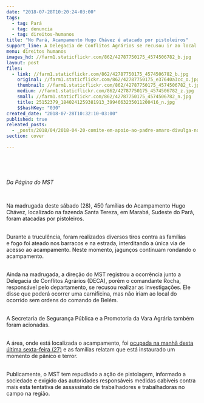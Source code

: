 ```yaml
---
date: "2018-07-28T10:20:24-03:00"
tags:
  - tag: Pará
  - tag: denuncia
  - tag: direitos-humanos
title: "No Pará, Acampamento Hugo Chávez é atacado por pistoleiros"
support_line: A Delegacia de Conflitos Agrários se recusou ir ao local da truculência; jagunços ainda rondam o acampamento
menu: direitos humanos
images_hd: //farm1.staticflickr.com/862/42787750175_4574506782_b.jpg
layout: post
files:
  - link: //farm1.staticflickr.com/862/42787750175_4574506782_b.jpg
    original: //farm1.staticflickr.com/862/42787750175_e37640a3cc_o.jpg
    thumbnail: //farm1.staticflickr.com/862/42787750175_4574506782_t.jpg
    medium: //farm1.staticflickr.com/862/42787750175_4574506782_z.jpg
    small: //farm1.staticflickr.com/862/42787750175_4574506782_n.jpg
    title: 25152379_1840241259381913_3994663235011200416_n.jpg
    $$hashKey: "030"
created_date: "2018-07-28T10:32:10-03:00"
published: true
releated_posts:
  - _posts/2018/04/2018-04-20-comite-em-apoio-ao-padre-amaro-divulga-nota-sobre-a-criminalizacao-da-luta-pela-terra.md
section: cover

---
```

<p>&nbsp;</p>

<p>&nbsp;</p>

<p><em>Da P&aacute;gina do MST</em></p>

<p>&nbsp;</p>

<p>Na madrugada deste s&aacute;bado (28), 450 fam&iacute;lias do Acampamento Hugo Ch&aacute;vez, localizado na fazenda Santa Tereza, em Marab&aacute;, Sudeste do Par&aacute;, foram atacadas por pistoleiros.&nbsp;</p>

<p><br />
Durante a trucul&ecirc;ncia, foram realizados&nbsp;diversos tiros&nbsp;contra as fam&iacute;lias e&nbsp;fogo foi ateado nos barracos e na estrada, interditando a &uacute;nica via de acesso ao acampamento. Neste momento, jagun&ccedil;os continuam rondando o acampamento.</p>

<p><br />
Ainda na madrugada, a dire&ccedil;&atilde;o do MST registrou a ocorr&ecirc;ncia junto a Delegacia de Conflitos Agr&aacute;rios (DECA), por&eacute;m o comandante Rocha, respons&aacute;vel pelo departamento, se recusou realizar as investiga&ccedil;&otilde;es. Ele disse que poder&aacute; ocorrer uma carnificina, mas n&atilde;o iriam ao local do ocorrido sem ordens do comando de Bel&eacute;m.</p>

<p><br />
A Secretaria de Seguran&ccedil;a P&uacute;blica e a Promotoria da Vara Agr&aacute;ria&nbsp;tamb&eacute;m foram acionadas.</p>

<p><br />
A &aacute;rea, onde est&aacute; localizada o acampamento, foi <a href="http://www.mst.org.br/2018/07/28/mst-reocupa-fazenda-em-maraba-por-reforma-agraria.html">ocupada na manh&atilde; desta &uacute;ltima sexta-feira (27)</a> e as fam&iacute;lias relatam que est&aacute; instaurado um momento de p&acirc;nico e terror.</p>

<p><br />
Publicamente, o MST tem repudiado a a&ccedil;&atilde;o de pistolagem, informado a sociedade e exigido das autoridades respons&aacute;veis medidas cab&iacute;veis contra mais esta tentativa de assassinato de trabalhadores e trabalhadoras no campo na regi&atilde;o.</p>

<p>&nbsp;</p>
